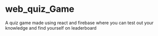# web_quiz_Game
A quiz game made using react and firebase where you can test out your knowledge and find yourself on leaderboard
